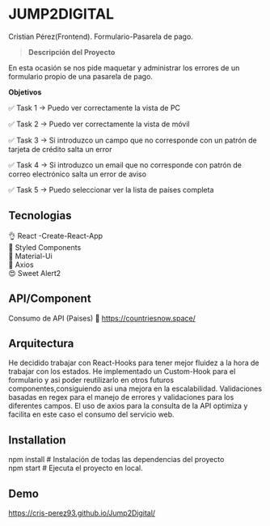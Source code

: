 # JUMP2DIGITAL

Cristian Pérez(Frontend). Formulario-Pasarela de pago.

> **Descripción del Proyecto** 

En esta ocasión se nos pide maquetar y administrar los errores de un formulario propio de una pasarela de pago.

**Objetivos** 

✅ Task 1 → Puedo ver correctamente la vista de PC

✅ Task 2 → Puedo ver correctamente la vista de móvil

✅ Task 3 → Si introduzco un campo que no corresponde con un patrón de tarjeta de crédito salta un error

✅ Task 4 → Si introduzco un email que no corresponde con patrón de correo electrónico salta un error de aviso

✅ Task 5 → Puedo seleccionar ver la lista de países completa


## Tecnologias
👌  React -Create-React-App<br>
🎨 Styled Components<br>
🎨 Material-Ui<br>
🔎 Axios<br>
😍 Sweet Alert2

## API/Component

Consumo de API (Paises) 📃 https://countriesnow.space/

## Arquitectura 

He decidido trabajar con React-Hooks para tener mejor fluidez a la hora de trabajar con los estados.
He implementado un Custom-Hook para el formulario y asi poder reutilizarlo en otros futuros componentes,consiguiendo asi una mejora en la escalabilidad.
Validaciones basadas en regex para el manejo de errores y validaciones para los diferentes campos.
El uso de axios para la consulta de la API optimiza y facilita en este caso el consumo del servicio web.

## Installation

npm install # Instalación de todas las dependencias del proyecto<br>
npm start  #  Ejecuta el proyecto en local.

## Demo
https://cris-perez93.github.io/Jump2Digital/






